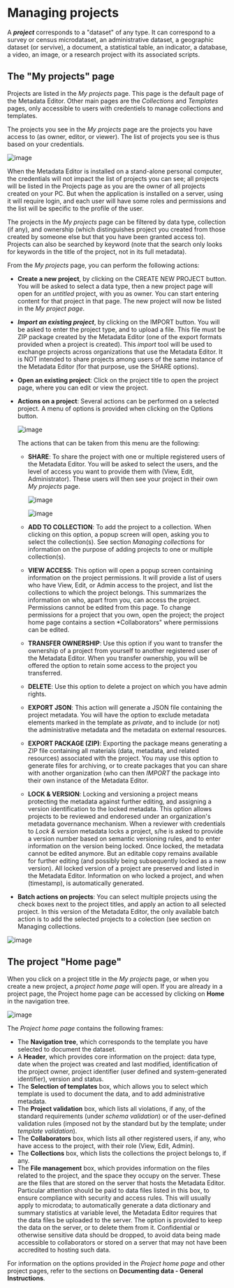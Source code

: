 # Managing projects

A ***project*** corresponds to a "dataset" of any type. It can correspond to a survey or census microdataset, an administrative dataset, a geographic dataset (or servive), a document, a statistical table, an indicator, a database, a video, an image, or a research project with its associated scripts. 

## The "My projects" page

Projects are listed in the *My projects* page. This page is the default page of the Metadata Editor. Other main pages are the *Collections* and *Templates* pages, only accessible to users with credentiels to manage collections and templates.  

The projects you see in the *My projects* page are the projects you have access to (as owner, editor, or viewer). The list of projects you see is thus based on your credentials. 

![image](img/ME_UG_v1-0-0_managing_projects_projects_list_page.png)

When the Metadata Editor is installed on a stand-alone personal computer, the credentials will not impact the list of projects you can see; all projects will be listed in the Projects page as you are the owner of all projects created on your PC. But when the application is installed on a server, using it will require login, and each user will have some roles and permissions and the list will be specific to the profile of the user. 

The projects in the *My projects* page can be filtered by data type, collection (if any), and ownership (which distinguishes project you created from those created by someone else but that you have been granted access to). Projects can also be searched by keyword (note that the search only looks for keywords in the title of the project, not in its full metadata). 

From the *My projects* page, you can perform the following actions:

- **Create a new project**, by clicking on the CREATE NEW PROJECT button. You will be asked to select a data type, then a new project page will open for an *untitled* project, with you as owner. You can start entering content for that project in that page. The new project will now be listed in the *My project page*.
  
- ***Import an existing project***, by clicking on the IMPORT button. You will be asked to enter the project type, and to upload a file. This file must be ZIP package created by the Metadata Editor (one of the export formats provided when a project is created). This *import* tool will be used to exchange projects across organizations that use the Metadata Editor. It is NOT intended to share projects among users of the same instance of the Metadata Editor (for that purpose, use the SHARE options).
  
- **Open an existing project**: Click on the project title to open the project page, where you can edit or view the project.

- **Actions on a project**: Several actions can be performed on a selected project. A menu of options is provided when clicking on the Options button.

  ![image](img/ME_UG_v1-0-0_managing_projects_actions_on_project.png)

  The actions that can be taken from this menu are the following:
  - **SHARE**: To share the project with one or multiple registered users of the Metadata Editor. You will be asked to select the users, and the level of access you want to provide them with (View, Edit, Administrator). These users will then see your project in their own *My projects* page.
    
    ![image](img/ME_UG_v1-0-0_managing_projects_share_project.png)

    ![image](img/ME_UG_v1-0-0_managing_projects_actions_on_project_list.png)
    
  - **ADD TO COLLECTION**: To add the project to a collection. When clicking on this option, a popup screen will open, asking you to select the collection(s). See section *Managing collections* for information on the purpose of adding projects to one or multiple collection(s).
    
  - **VIEW ACCESS**: This option will open a popup screen containing information on the project permissions. It will provide a list of users who have View, Edit, or Admin access to the project, and list the collections to which the project belongs. This summarizes the information on who, apart from you, can access the project. Permissions cannot be edited from this page. To change permissions for a project that you own, open the project; the project home page contains a section *Collaborators" where permissions can be edited.
      
  - **TRANSFER OWNERSHIP**: Use this option if you want to transfer the ownership of a project from yourself to another registered user of the Metadata Editor. When you transfer ownership, you will be offered the option to retain some access to the project you transferred.
    
  - **DELETE**: Use this option to delete a project on which you have admin rights.
    
  - **EXPORT JSON**: This action will generate a JSON file containing the project metadata. You will have the option to exclude metadata elements marked in the template as *private*, and to include (or not) the administrative metadata and the metadata on external resources.
    
  - **EXPORT PACKAGE (ZIP)**: Exporting the package means generating a ZIP file containing all materials (data, metadata, and related resources) associated with the project. You may use this option to generate files for archiving, or to create packages that you can share with another organization (who can then *IMPORT* the package into their own instance of the Metadata Editor.
    
  - **LOCK & VERSION**: Locking and versioning a project means protecting the metadata against further editing, and assigning a version identification to the locked metadata. This option allows projects to be reviewed and endoresed under an organization's metadata governance mechanism. When a reviewer with credentials to *Lock & version* metadata locks a project, s/he is asked to provide a version number based on semantic versioning rules, and to enter information on the version being locked. Once locked, the metadata cannot be edited anymore. But an editable copy remains available for further editing (and possibly being subsequently locked as a new version). All locked version of a project are preserved and listed in the Metadata Editor. Information on who locked a project, and when (timestamp), is automatically generated.
  
- **Batch actions on projects**: You can select multiple projects using the check boxes next to the project titles, and apply an action to all selected project. In this version of the Metadata Editor, the only available batch action is to add the selected projects to a colection (see section on Managing collections.   

![image](img/ME_UG_v1-0-0_managing_projects_batch_action.png)


## The project "Home page"

When you click on a project title in the *My projects* page, or when you create a new project, a *project home page* will open. If you are already in a project page, the Project home page can be accessed by clicking on **Home** in the navigation tree.

![image](img/ME_UG_v1-0-0_managing_projects_project_home_page.png)

The *Project home page* contains the following frames:
- The **Navigation tree**, which corresponds to the template you have selected to document the dataset.
- A **Header**, which provides core information on the project: data type, date when the project was created and last modified, identification of the project owner, project identifier (user defined and system-generated identifier), version and status.  
- The **Selection of templates** box, which allows you to select which template is used to document the data, and to add administrative metadata.
- The **Project validation** box, which lists all violations, if any, of the standard requirements (under *schema validation*) or of the user-defined validation rules (imposed not by the standard but by the template; under *template validation*). 
- The **Collaborators** box, which lists all other registered users, if any, who have access to the project, with their role (View, Edit, Admin).
- The **Collections** box, which lists the collections the project belongs to, if any.
- The **File management** box, which provides information on the files related to the project, and the space they occupy on the server. These are the files that are stored on the server that hosts the Metadata Editor. Particular attention should be paid to data files listed in this box, to ensure compliance with security and access rules. This will usually apply to microdata; to automatically generate a data dictionary and summary statistics at variable level, the Metadata Editor requires that the data files be uploaded to the server. The option is provided to keep the data on the server, or to delete them from it. Confidential or otherwise sensitive data should be dropped, to avoid data being made accessible to collaborators or stored on a server that may not have been accredited to hosting such data. 

For information on the options provided in the *Project home page* and other project pages, refer to the sections on **Documenting data - General Instructions**.
